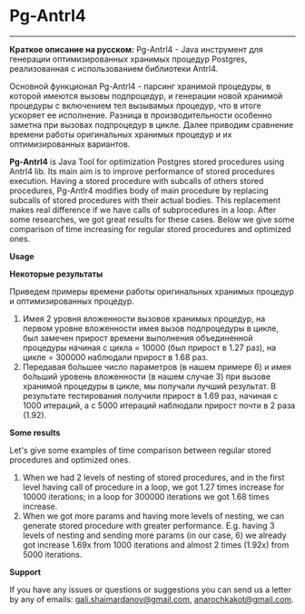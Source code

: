 # Pg-Antrl4
****
**Краткое описание на русском:** Pg-Antrl4 - Java инструмент для генерации оптимизированных хранимых процедур Postgres, реализованная с использованием библиотеки Antrl4.

Основной функционал Pg-Antrl4 - парсинг хранимой процедуры, в которой имеются вызовы подпроцедур, и генерации новой хранимой процедуры с включением тел вызывамых процедур, что в итоге ускоряет ее исполнение. Разница в производительности особенно заметна при вызовах подпроцедур в цикле. Далее приводим сравнение времени работы оригинальных хранимых процедур и их оптимизированных вариантов.

**Pg-Antrl4** is Java Tool for optimization Postgres stored procedures using Antrl4 lib. Its main aim is to improve performance of stored procedures execution. Having a stored procedure with subcalls of others stored procedures, Pg-Antlr4 modifies body of main procedure by replacing subcalls of stored procedures with their actual bodies. This replacement makes real difference if we have calls of subprocedures in a loop. After some researches, we got great results for these cases. Below we give some comparison of time increasing for regular stored procedures and optimized ones.


**Usage**


**Некоторые результаты**

Приведем примеры времени работы оригинальных хранимых процедур и оптимизированных процедур.
1) Имея 2 уровня вложенности вызовов хранимых процедур, на первом уровне вложенности имея вызов подпроцедуры в цикле, был замечен прирост времени выполнения объединенной процедуры начиная с цикла = 10000 (был прирост в 1.27 раз), на цикле = 300000 наблюдали прирост в 1.68 раз.
2) Передавая бо́льшее число параметров (в нашем примере 6) и имея бо́льший уровень вложенности (в нашем случае 3) при вызове хранимой процедуры в цикле, мы получали лучший результат. В результате тестирования получили прирост в 1.69 раз, начиная с 1000 итераций, а с 5000 итераций наблюдали прирост почти в 2 раза (1.92).

**Some results**

Let's give some examples of time comparison between regular stored procedures and optimized ones.
1) When we had 2 levels of nesting of stored procedures, and in the first level having call of procedure in a loop, we got 1.27 times increase for 10000 iterations; in a loop for 300000 iterations we got 1.68 times increase.
2) When we got more params and having more levels of nesting, we can generate stored procedure with greater performance. E.g. having 3 levels of nesting and sending more params (in our case, 6) we already got increase 1.69x from 1000 iterations and almost 2 times (1.92x) from 5000 iterations.

**Support**

If you have any issues or questions or suggestions you can send us a letter by any of emails: [gali.shaimardanov@gmail.com](), [anarochkakot@gmail.com]().
